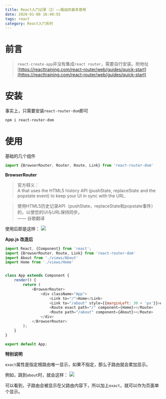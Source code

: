 ```yaml
---
title: React入门记录（2）——路由的基本使用
date: 2020-01-08 16:40:55
tags: react
category: React入门系列
---
```


# 前言
> `react-create-app`并没有集成`react router`，需要自行安装。附地址 [https://reacttraining.com/react-router/web/guides/quick-start](https://reacttraining.com/react-router/web/guides/quick-start)

# 安装
事实上，只需要安装`react-router-dom`即可
```bash
npm i react-router-dom
```

# 使用
基础的几个组件
```js
import {BrowserRouter, Router, Route, Link} from 'react-router-dom'
```
**BrowserRouter**
> 官方释义：<br> A <Router> that uses the HTML5 history API (pushState, replaceState and the popstate event) to keep your UI in sync with the URL.

> 使用HTML5历史记录API（pushState，replaceState和popstate事件）的<Router>，以使您的UI与URL保持同步。
<br> —— 谷歌翻译

使用后即是这样：
![](http://g-gallery.vkleo.com/img/20190330160605.png)

**App.js 改造后**
```js
import React, {Component} from 'react';
import {BrowserRouter, Route, Link} from 'react-router-dom'
import About from './views/About'
import Home from './views/Home'


class App extends Component {
    render() {
        return (
            <BrowserRouter>
                <div className="App">
                    <Link to="/">Home</Link>
                    <Link to="/about" style={{marginLeft: 30 + 'px'}}>About</Link>
                    <Route exact path="/" component={Home}></Route>
                    <Route path="/about" component={About}></Route>
                </div>
            </BrowserRouter>
        );
    }
}

export default App;

```

**特别说明**

`exact`属性是指定根路由唯一显示，如果不指定，那么子路由就会累加显示。

例如，跳到`about`时，就会这样：
![](http://g-gallery.vkleo.com/img/20190330161111.png)

可以看到，子路由会被显示在父路由内容下，所以加上`exact`，就可以作为页面单个显示。
